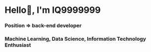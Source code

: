 # Hello👋, I'm IQ9999999

### Position => back-end developer
### Machine Learning, Data Science, Information Technology Enthusiast
